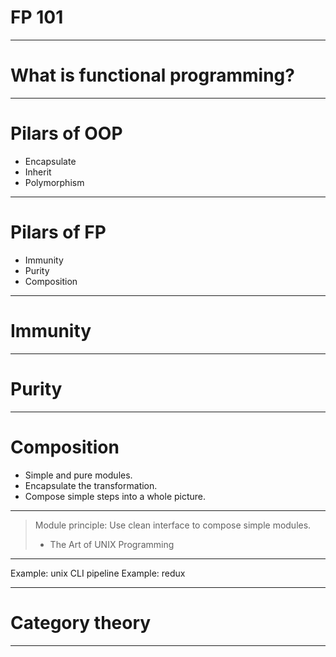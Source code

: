 # FP 101

---

# What is functional programming?

---

# Pilars of OOP
* Encapsulate
* Inherit
* Polymorphism

---

# Pilars of FP
* Immunity
* Purity
* Composition

---

# Immunity

---

# Purity

---

# Composition
* Simple and pure modules.
* Encapsulate the transformation.
* Compose simple steps into a whole picture.

---

> Module principle: Use clean interface to compose simple modules.
> - The Art of UNIX Programming

---

Example: unix CLI pipeline
Example: redux

---

# Category theory

---

